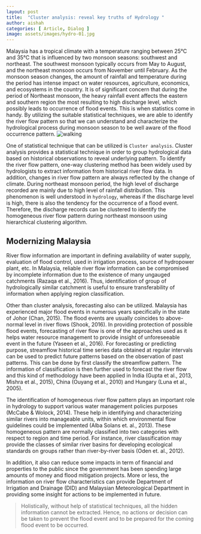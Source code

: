 ```yaml
---
layout: post
title:  "Cluster analysis: reveal key truths of Hydrology "
author: aishah
categories: [ Article, Dialog ]
image: assets/images/hydro-01.jpg
---
```

Malaysia has a tropical climate with a temperature ranging between 25°C and 35°C that is influenced by two monsoon seasons: southwest and northeast. The southwest monsoon typically occurs from May to August, and the northeast monsoon occurs from November until February. As the monsoon season changes, the amount of rainfall and temperature during the period has intense impact on water resources, agriculture, economics, and ecosystems in the country. It is of significant concern that during the period of Northeast monsoon, the heavy rainfall event affects the eastern and southern region the most resulting to high discharge level, which possibly leads to occurrence of flood events. This is when statistics come in handy. By utilizing the suitable statistical techniques, we are able to identify the river flow pattern so that we can understand and characterize the hydrological process during monsoon season to be well aware of the flood occurrence pattern.
![walking](https://www.straitstimes.com/sites/default/files/styles/article_pictrure_780x520_/public/articles/2017/01/05/ST_20170105_FLOOD05_2851252.jpg)

One of statistical technique that can be utilized is `Cluster analysis`. Cluster analysis provides a statistical technique in order to group hydrological data based on historical observations to reveal underlying pattern. To identify the river flow pattern, one-way clustering method has been widely used by hydrologists to extract information from historical river flow data. In addition, changes in river flow pattern are always reflected by the change of climate. During northeast monsoon period, the high level of discharge recorded are mainly due to high level of rainfall distribution. This phenomenon is well understood in `hydrology`, whereas if the discharge level is high, there is also the tendency for the occurrence of a flood event. Therefore, the discharge records can be clustered to identify the homogeneous river flow pattern during northeast monsoon using hierarchical clustering algorithm.

## Modernizing Malaysia
River flow information are important in defining availability of water supply, evaluation of flood control, used in irrigation process, source of hydropower plant, etc. In Malaysia, reliable river flow information can be compromised by incomplete information due to the existence of many ungauged catchments (Razaqa et al., 2016). Thus, identification of group of hydrologically similar catchment is useful to ensure transferability of information when applying region classification.

Other than cluster analysis, forecasting also can be utilized. Malaysia has experienced major flood events in numerous years specifically in the state of Johor (Chan, 2015). The flood events are usually coincides to above-normal level in river flows (Shook, 2016). In providing protection of possible flood events, forecasting of river flow is one of the approaches used as it helps water resource management to provide insight of unforeseeable event in the future (Yaseen et al., 2016). For forecasting or predicting purpose, streamflow historical time series data obtained at regular intervals can be used to predict future patterns based on the observation of past patterns. This can be done by first classify the streamflow pattern. The information of classification is then further used to forecast the river flow and this kind of methodology have been applied in India (Gupta et al., 2013, Mishra et al., 2015), China (Ouyang et al., 2010) and Hungary (Luna et al., 2005).

The identification of homogeneous river flow pattern plays an important role in hydrology to support various water management policies purposes (McCabe & Wolock, 2014). These help in identifying and characterizing similar rivers into manageable units, within which environmental flow guidelines could be implemented (Alba Solans et. al., 2013). These homogeneous pattern are normally classified into two categories with respect to region and time period. For instance, river classification may provide the classes of similar river basins for developing ecological standards on groups rather than river-by-river basis (Oden et. al., 2012).

In addition, it also can reduce some impacts in term of financial and properties to the public since the government has been spending large amounts of money and flood mitigation projects. More or less, the information on river flow characteristics can provide Department of Irrigation and Drainage (DID) and Malaysian Meteorological Department in providing some insight for actions to be implemented in future. 

> Holistically, without help of statistical techniques, all the hidden information cannot be extracted. Hence, no actions or decision can be taken to prevent the flood event and to be prepared for the coming flood event to be occurred.
